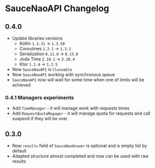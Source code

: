 # SauceNaoAPI Changelog

## 0.4.0

* Update libraries versions
    * Kotlin `1.3.31` -> `1.3.50`
    * Coroutines `1.2.1` -> `1.3.2`
    * Serialization `0.11.0` -> `0.13.0`
    * Joda Time `2.10.1` -> `2.10.4`
    * Ktor `1.1.4` -> `1.2.5`
* Now `SauceNaoAPI` is `Closeable`
* Now `SauceNaoAPI` working with synchronous queue
* `SauceNaoAPI` now will wait for some time when one of limits will be achieved

### 0.4.1 Managers experiments

* Add `TimeManager` - it will manage work with requests times
* Add `RequestQuotaMagager` - it will manage quota for requests and call suspend
if they will be over

## 0.3.0

* Now `results` field of `SauceNaoAnswer` is optional and is empty list by default
* Adapted structure almost completed and now can be used with raw results

